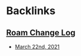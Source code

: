 
# Backlinks
## [Roam Change Log](<Roam Change Log.md>)
- [March 22nd, 2021](<March 22nd, 2021.md>)

